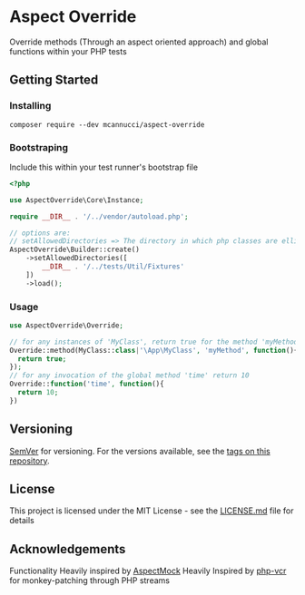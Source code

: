 # Aspect Override

Override methods (Through an aspect oriented approach) and global functions within your PHP tests

## Getting Started

### Installing

```
composer require --dev mcannucci/aspect-override
```

### Bootstraping
Include this within your test runner's bootstrap file
```php
<?php

use AspectOverride\Core\Instance;

require __DIR__ . '/../vendor/autoload.php';

// options are:
// setAllowedDirectories => The directory in which php classes are elligble for monkey patching/interception
AspectOverride\Builder::create()
    ->setAllowedDirectories([
        __DIR__ . '/../tests/Util/Fixtures'
    ])
    ->load();
```

### Usage
```php
use AspectOverride\Override;

// for any instances of 'MyClass', return true for the method 'myMethod'
Override::method(MyClass::class|'\App\MyClass', 'myMethod', function(){
  return true;
});
// for any invocation of the global method 'time' return 10
Override::function('time', function(){
  return 10;
})
```

## Versioning

[SemVer](http://semver.org/) for versioning. For the versions available, see the [tags on this repository](https://github.com/your/project/tags). 

## License

This project is licensed under the MIT License - see the [LICENSE.md](LICENSE.md) file for details

## Acknowledgements

Functionality Heavily inspired by [AspectMock](https://github.com/Codeception/AspectMock)
Heavily Inspired by [php-vcr](https://github.com/php-vcr/php-vcr) for monkey-patching through PHP streams
